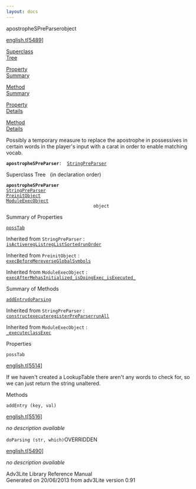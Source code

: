 ```yaml
---
layout: docs
---
```

<span class="title">apostropheSPreParser</span><span class="type">object</span>

[english.t](../file/english.t.html)\[[5489](../source/english.t.html#5489)\]

[Superclass  
Tree](#_SuperClassTree_)

[Property  
Summary](#_PropSummary_)

[Method  
Summary](#_MethodSummary_)

[Property  
Details](#_Properties_)

[Method  
Details](#_Methods_)



Possibly a temporary measure to replace the apostrophe in possessives in
certain words in the player's input with a carat in order to enable
matching vocab.

**`apostropheSPreParser`**` :   `[`StringPreParser`](../object/StringPreParser.html)



<span id="_SuperClassTree_"></span>



<span class="hdln">Superclass Tree</span>   (in declaration order)



**`apostropheSPreParser`**  
[`StringPreParser`](../object/StringPreParser.html)  
[`PreinitObject`](../object/PreinitObject.html)  
[`ModuleExecObject`](../object/ModuleExecObject.html)  
`                                 object`  
<span id="_PropSummary_"></span>



<span class="hdln">Summary of Properties</span>  



[`possTab`](#possTab)

Inherited from `StringPreParser` :  
[`isActive`](../object/StringPreParser.html#isActive)[`regList`](../object/StringPreParser.html#regList)[`regListSorted`](../object/StringPreParser.html#regListSorted)[`runOrder`](../object/StringPreParser.html#runOrder)

Inherited from `PreinitObject` :  
[`execBeforeMe`](../object/PreinitObject.html#execBeforeMe)[`reverseGlobalSymbols`](../object/PreinitObject.html#reverseGlobalSymbols)

Inherited from `ModuleExecObject` :  
[`execAfterMe`](../object/ModuleExecObject.html#execAfterMe)[`hasInitialized_`](../object/ModuleExecObject.html#hasInitialized_)[`isDoingExec_`](../object/ModuleExecObject.html#isDoingExec_)[`isExecuted_`](../object/ModuleExecObject.html#isExecuted_)

<span id="_MethodSummary_"></span>



<span class="hdln">Summary of Methods</span>  



[`addEntry`](#addEntry)[`doParsing`](#doParsing)

Inherited from `StringPreParser` :  
[`construct`](../object/StringPreParser.html#construct)[`execute`](../object/StringPreParser.html#execute)[`registerPreParser`](../object/StringPreParser.html#registerPreParser)[`runAll`](../object/StringPreParser.html#runAll)



Inherited from `ModuleExecObject` :  
[`_execute`](../object/ModuleExecObject.html#_execute)[`classExec`](../object/ModuleExecObject.html#classExec)

<span id="_Properties_"></span>



<span class="hdln">Properties</span>  



<span id="possTab"></span>

`possTab`

[english.t](../file/english.t.html)\[[5514](../source/english.t.html#5514)\]



If we haven't created a LookupTable there aren't any words to check for,
so we can just return the string unaltered.



<span id="_Methods_"></span>



<span class="hdln">Methods</span>  



<span id="addEntry"></span>

`addEntry (key, val)`

[english.t](../file/english.t.html)\[[5516](../source/english.t.html#5516)\]



*no description available*



<span id="doParsing"></span>

`doParsing (str, which)`<span class="rem">OVERRIDDEN</span>

[english.t](../file/english.t.html)\[[5490](../source/english.t.html#5490)\]



*no description available*





Adv3Lite Library Reference Manual  
Generated on 20/06/2013 from adv3Lite version 0.91


